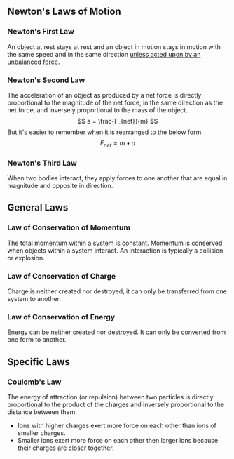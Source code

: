 ## Newton's Laws of Motion
### Newton's First Law
An object at rest stays at rest and an object in motion stays in motion with the same speed and in the same direction [unless acted upon by an unbalanced force](http://www.physicsclassroom.com/Class/newtlaws/u2l1d.cfm#balanced).

### Newton's Second Law
The acceleration of an object as produced by a net force is directly proportional to the magnitude of the net force, in the same direction as the net force, and inversely proportional to the mass of the object.
$$ a = \frac{F_{net}}{m} $$
But it's easier to remember when it is rearranged to the below form.
$$ F_{net} = m•a $$

### Newton's Third Law
When two bodies interact, they apply forces to one another that are equal in magnitude and opposite in direction.

## General Laws

### Law of Conservation of Momentum
The total momentum within a system is constant.
Momentum is conserved when objects within a system interact.
An interaction is typically a collision or explosion.

### Law of Conservation of Charge
Charge is neither created nor destroyed, it can only be transferred from one system to another.

### Law of Conservation of Energy
Energy can be neither created nor destroyed. It can only be converted from one form to another.

## Specific Laws
### Coulomb's Law
The energy of attraction (or repulsion) between two particles is directly proportional to the product of the charges and inversely proportional to the distance between them.
- Ions with higher charges exert more force on each other than ions of smaller charges.
- Smaller ions exert more force on each other then larger ions because their charges are closer together.